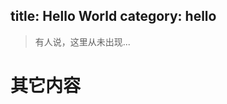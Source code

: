 title: Hello World
category: hello
---

<blockquote class="blockquote-center">
有人说，这里从未出现...
</blockquote>

<!--more-->

# 其它内容